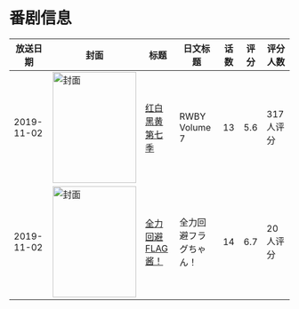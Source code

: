 # 番剧信息

|放送日期|封面|标题|日文标题|话数|评分|评分人数|
|---|---|---|---|---|---|---|
|2019-11-02|<img src="//lain.bgm.tv/pic/cover/c/14/63/285936_74orH.jpg" alt="封面" style="width:150px;height:200px;object-fit:cover;">|[红白黑黄 第七季](https://bangumi.tv/subject/285936)|RWBY Volume 7|13|5.6|317人评分|
|2019-11-02|<img src="//lain.bgm.tv/pic/cover/c/d8/71/335048_pGkNT.jpg" alt="封面" style="width:150px;height:200px;object-fit:cover;">|[全力回避FLAG酱！](https://bangumi.tv/subject/335048)|全力回避フラグちゃん！|14|6.7|20人评分|
